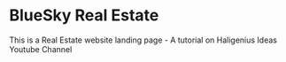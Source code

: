 # BlueSky Real Estate

This is a Real Estate website landing page - A tutorial on Haligenius Ideas Youtube Channel
